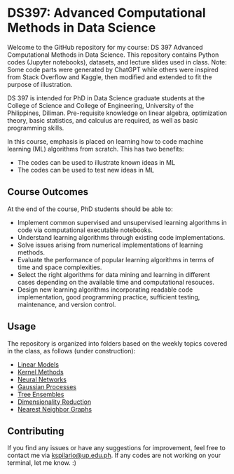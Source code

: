 # DS397: Advanced Computational Methods in Data Science

Welcome to the GitHub repository for my course: DS 397 Advanced Computational Methods in Data Science. This repository contains Python codes (Jupyter notebooks), datasets, and lecture slides used in class. Note: Some code parts were generated by ChatGPT while others were inspired from Stack Overflow and Kaggle, then modified and extended to fit the purpose of illustration.

DS 397 is intended for PhD in Data Science graduate students at the College of Science and College of Engineering, University of the Philippines, Diliman. Pre-requisite knowledge on linear algebra, optimization theory, basic statistics, and calculus are required, as well as basic programming skills.

In this course, emphasis is placed on learning how to code machine learning (ML) algorithms from scratch. This has two benefits:
- The codes can be used to illustrate known ideas in ML
- The codes can be used to test new ideas in ML

## Course Outcomes
At the end of the course, PhD students should be able to: 
- Implement common supervised and unsupervised learning algorithms in code via computational executable notebooks.
- Understand learning algorithms through existing code implementations.
- Solve issues arising from numerical implementations of learning methods.
- Evaluate the performance of popular learning algorithms in terms of time and space complexities.
- Select the right algorithms for data mining and learning in different cases depending on the available time and computational resouces.
- Design new learning algorithms incorporating readable code implementation, good programming practice, sufficient testing, maintenance, and version control.

## Usage
The repository is organized into folders based on the weekly topics covered in the class, as follows (under construction):
- [Linear Models](/Linear_Models)
- [Kernel Methods](/Kernel_Methods)
- [Neural Networks](/Neural_Networks)
- [Gaussian Processes](/Gaussian_Processes)
- [Tree Ensembles](/Tree_Ensembles)
- [Dimensionality Reduction](/Dim_Reduce)
- [Nearest Neighbor Graphs](/Nearest_Neighbor)

## Contributing
If you find any issues or have any suggestions for improvement, feel free to contact me via kspilario@up.edu.ph. If any codes are not working on your terminal, let me know. :)
